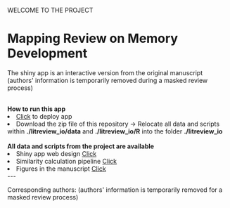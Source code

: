 WELCOME TO THE PROJECT
# Mapping Review on Memory Development
<p>The shiny app is an interactive version from the original manuscript (authors' information is temporarily removed during a masked review process)</p>
<br>
<strong>How to run this app</strong>
<li><a href="https://memdev.shinyapps.io/litreview_io">Click</a> to deploy app</li>
<li>Download the zip file of this repository &#8594; Relocate all data and scripts within <strong>./litreview_io/data</strong> and <strong>./litreview_io/R</strong> into the folder <strong>./litreview_io</strong> </li>
<br>
<strong>All data and scripts from the project are available</strong>
<li>Shiny app web design <a href="https://anonymous.4open.science/r/litreview_io-C305">Click</a></li>
<li>Similarity calculation pipeline <a href="https://anonymous.4open.science/r/litreview_simcalc-pipeline-68F1/README.md">Click</a></li>
<li>Figures in the manuscript <a href="https://anonymous.4open.science/r/litreview_visualization-E4A5">Click</a></li>
---
<p>Corresponding authors: (authors' information is temporarily removed for a masked review process)
